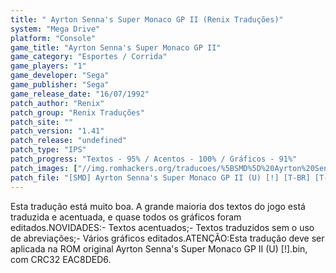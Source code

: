 ```yaml
---
title: " Ayrton Senna's Super Monaco GP II (Renix Traduções)"
system: "Mega Drive"
platform: "Console"
game_title: "Ayrton Senna's Super Monaco GP II"
game_category: "Esportes / Corrida"
game_players: "1"
game_developer: "Sega"
game_publisher: "Sega"
game_release_date: "16/07/1992"
patch_author: "Renix"
patch_group: "Renix Traduções"
patch_site: ""
patch_version: "1.41"
patch_release: "undefined"
patch_type: "IPS"
patch_progress: "Textos - 95% / Acentos - 100% / Gráficos - 91%"
patch_images: ["//img.romhackers.org/traducoes/%5BSMD%5D%20Ayrton%20Senna's%20Super%20Monaco%20GP%20II%20-%20Renix%20-%201.png","//img.romhackers.org/traducoes/%5BSMD%5D%20Ayrton%20Senna's%20Super%20Monaco%20GP%20II%20-%20Renix%20-%202.png","//img.romhackers.org/traducoes/%5BSMD%5D%20Ayrton%20Senna's%20Super%20Monaco%20GP%20II%20-%20Renix%20-%203.png"]
patch_file: "[SMD] Ayrton Senna's Super Monaco GP II (U) [!] [T-BR] [T-Renix G-Renix Traduções] [V-1.41 A-2011].rar"
---
```

Esta tradução está muito boa. A grande maioria dos textos do jogo está traduzida e acentuada, e quase todos os gráficos foram editados.NOVIDADES:- Textos acentuados;- Textos traduzidos sem o uso de abreviações;- Vários gráficos editados.ATENÇÃO:Esta tradução deve ser aplicada na ROM original Ayrton Senna's Super Monaco GP II (U) [!].bin, com CRC32 EAC8DED6.